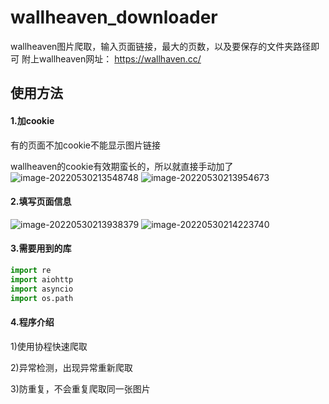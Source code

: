 # wallheaven_downloader

wallheaven图片爬取，输入页面链接，最大的页数，以及要保存的文件夹路径即可
附上wallheaven网址：
https://wallhaven.cc/

## 使用方法

#### 1.加cookie

有的页面不加cookie不能显示图片链接

wallheaven的cookie有效期蛮长的，所以就直接手动加了
![image-20220530213548748](https://user-images.githubusercontent.com/79305507/171006163-ada17108-093a-4503-bf6d-409a894dbb09.png)
![image-20220530213954673](https://user-images.githubusercontent.com/79305507/171006206-9de587d3-fd52-41c4-957d-5d24f00434c7.png)


#### 2.填写页面信息
![image-20220530213938379](https://user-images.githubusercontent.com/79305507/171006261-bdb00f5e-ac88-4899-b139-4bfdc894710f.png)
![image-20220530214223740](https://user-images.githubusercontent.com/79305507/171006289-18b5c1f2-9e8c-44ba-8d1f-1e57b70c7e10.png)

#### 3.需要用到的库

```python
import re
import aiohttp
import asyncio
import os.path
```

#### 4.程序介绍

1)使用协程快速爬取

2)异常检测，出现异常重新爬取

3)防重复，不会重复爬取同一张图片
